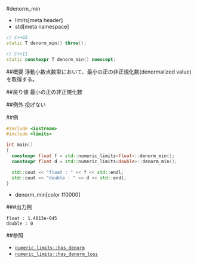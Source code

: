 #denorm_min
* limits[meta header]
* std[meta namespace]

```cpp
// C++03
static T denorm_min() throw();

// C++11
static constexpr T denorm_min() noexcept;
```

##概要
浮動小数点数型において、最小の正の非正規化数(denormalized value)を取得する。


##戻り値
最小の正の非正規化数


##例外
投げない


##例
```cpp
#include <iostream>
#include <limits>

int main()
{
  constexpr float f = std::numeric_limits<float>::denorm_min();
  constexpr float d = std::numeric_limits<double>::denorm_min();

  std::cout << "float : " << f << std::endl;
  std::cout << "double : " << d << std::endl;
}
```
* denorm_min[color ff0000]

###出力例
```
float : 1.4013e-045
double : 0
```

##参照
* [`numeric_limits::has_denorm`](./has_denorm.md)
* [`numeric_limits::has_denorm_loss`](./has_denorm_loss.md)

